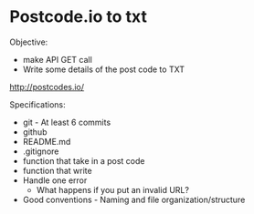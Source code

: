 # Postcode.io to txt

Objective:
- make API GET call
- Write some details of the post code to TXT

http://postcodes.io/

Specifications:
- git - At least 6 commits
- github
- README.md
- .gitignore
- function that take in a post code
- function that write
- Handle one error
    - What happens if you put an invalid URL?
- Good conventions - Naming and file organization/structure